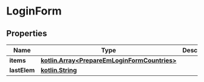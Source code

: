 # LoginForm

## Properties
Name | Type | Description | Notes
------------ | ------------- | ------------- | -------------
**items** | [**kotlin.Array&lt;PrepareEmLoginFormCountries&gt;**](PrepareEmLoginFormCountries.md) |  |  [optional]
**lastElem** | [**kotlin.String**](.md) |  |  [optional]
